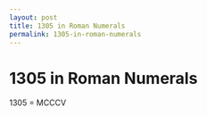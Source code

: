 ```yaml
---
layout: post
title: 1305 in Roman Numerals
permalink: 1305-in-roman-numerals
---
```


# 1305 in Roman Numerals

1305 = MCCCV
